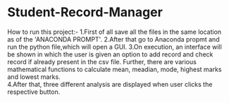 # Student-Record-Manager
How to run this project:- 
1.First of all save all the files in the same location as of the 'ANACONDA PROMPT'. 
2.After that go to Anaconda propmt and run the python file,which will open a GUI. 
3.On execution, an interface will be shown in which the user is given an option to add record and check record if already present in the csv file. Further, there are various mathematical functions to calculate mean, meadian, mode, highest marks and lowest marks.  
4.After that, three different analysis are displayed when user clicks the respective button.
